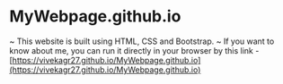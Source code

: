 # MyWebpage.github.io
~ This website is built using HTML, CSS and Bootstrap.
~ If you want to know about me, you can run it directly in your browser by this link - 
[https://vivekagr27.github.io/MyWebpage.github.io](https://vivekagr27.github.io/MyWebpage.github.io)
